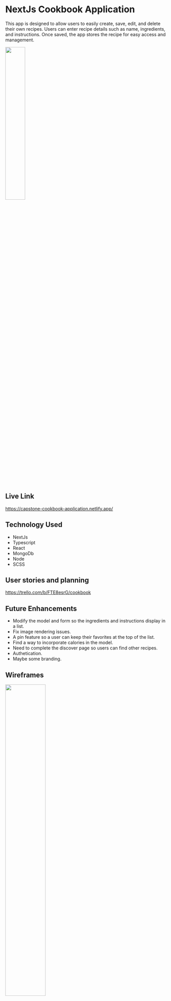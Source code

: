# NextJs Cookbook Application

This app is designed to allow users to easily create, save, edit, and delete their own recipes. Users can enter recipe details such as name, ingredients, and instructions. Once saved, the app stores the recipe for easy access and management.

<img src="https://user-images.githubusercontent.com/97377111/225162443-c3a4259d-8bec-4090-9b86-60f7433bdf5e.png" width="35%" height="35%" >

## Live Link

https://capstone-cookbook-application.netlify.app/

## Technology Used

- NextJs
- Typescript
- React
- MongoDb
- Node
- SCSS

## User stories and planning

https://trello.com/b/FTE8esrG/cookbook

## Future Enhancements

- Modify the model and form so the ingredients and instructions display in a list. 
- Fix image rendering issues. 
- A pin feature so a user can keep their favorites at the top of the list. 
- Find a way to incorporate calories in the model. 
- Need to complete the discover page so users can find other recipes. 
- Authetication. 
- Maybe some branding.

## Wireframes
<img src="https://user-images.githubusercontent.com/97377111/225162535-99f01fff-3216-48bd-98df-452be750e6e1.png" width="50%" height="50%" >

## Relationship Diagram
<img src="https://user-images.githubusercontent.com/97377111/225162565-f1e1b6ae-5687-4902-b1b6-c32e7af0039a.png" width="50%" height="50%" >

